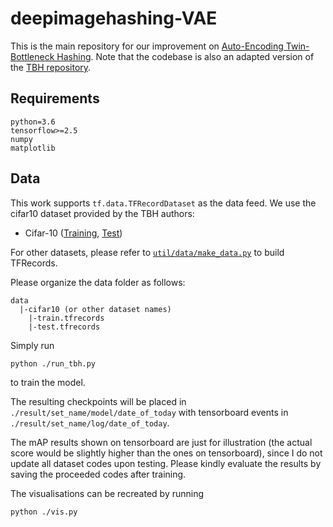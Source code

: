 # deepimagehashing-VAE

This is the main repository for our improvement on [Auto-Encoding Twin-Bottleneck Hashing](https://arxiv.org/abs/2002.11930). 
Note that the codebase is also an adapted version of the [TBH repository](https://github.com/ymcidence/TBH).

## Requirements
```angular2
python=3.6
tensorflow>=2.5
numpy
matplotlib
```

## Data
This work supports `tf.data.TFRecordDataset` as the data feed. 
We use the cifar10 dataset provided by the TBH authors:
* Cifar-10 ([Training](https://drive.google.com/open?id=1Ie0ucwA1r5tG9pETWbYaR50Y2Mz76h0A), [Test](https://drive.google.com/open?id=1GdHaetvz6cwo2UE7_epMFci62ViNiDjB))

For other datasets, please refer to [`util/data/make_data.py`](./util/data/make_data.py) to build TFRecords.

Please organize the data folder as follows:
```angular2
data
  |-cifar10 (or other dataset names)
    |-train.tfrecords
    |-test.tfrecords
```

Simply run
```angular2
python ./run_tbh.py
```
to train the model.

The resulting checkpoints will be placed in `./result/set_name/model/date_of_today` with tensorboard events in `./result/set_name/log/date_of_today`.

The mAP results shown on tensorboard are just for illustration (the actual score would be slightly higher than the ones on tensorboard), 
since I do not update all dataset codes upon testing. Please kindly evaluate the results by saving the proceeded codes after training.


The visualisations can be recreated by running
```angular2
python ./vis.py
```
